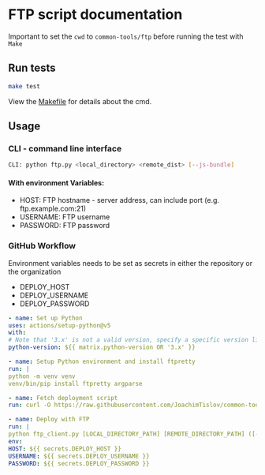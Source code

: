 # FTP script documentation

Important to set the `cwd` to `common-tools/ftp` before running the test with `Make`

## Run tests

```bash
make test
```

View the [Makefile](Makefile) for details about the cmd.

## Usage

### CLI - command line interface

```bash
CLI: python ftp.py <local_directory> <remote_dist> [--js-bundle]
```

#### With environment Variables:

- HOST: FTP hostname - server address, can include port (e.g. ftp.example.com:21)
- USERNAME: FTP username
- PASSWORD: FTP password

### GitHub Workflow

Environment variables needs to be set as secrets in either the repository or the organization
- DEPLOY_HOST
- DEPLOY_USERNAME
- DEPLOY_PASSWORD
```yaml
- name: Set up Python
uses: actions/setup-python@v5
with:
# Note that '3.x' is not a valid version, specify a specific version like 3.11
python-version: ${{ matrix.python-version OR '3.x' }}

- name: Setup Python environment and install ftpretty
run: |
python -m venv venv
venv/bin/pip install ftpretty argparse

- name: Fetch deployment script
run: curl -O https://raw.githubusercontent.com/JoachimTislov/common-tools/main/ftp/ftp_client.py

- name: Deploy with FTP
run: |
python ftp_client.py [LOCAL_DIRECTORY_PATH] [REMOTE_DIRECTORY_PATH] ([--js-bundle] - if you want to delete existing assets folder for JS bundles, see lines 81 to 97)
env:
HOST: ${{ secrets.DEPLOY_HOST }}
USERNAME: ${{ secrets.DEPLOY_USERNAME }}
PASSWORD: ${{ secrets.DEPLOY_PASSWORD }}
```
